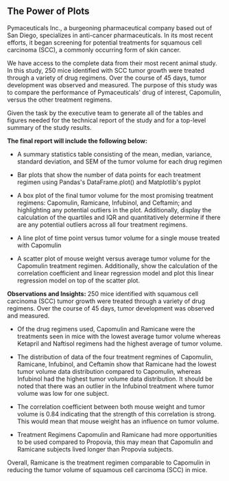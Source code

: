 ## The Power of Plots

Pymaceuticals Inc., a burgeoning pharmaceutical company based out of San Diego, specializes in anti-cancer pharmaceuticals. In its most recent efforts, it began screening for potential treatments for squamous cell carcinoma (SCC), a commonly occurring form of skin cancer.


We have access to the complete data from their most recent animal study. In this study, 250 mice identified with SCC tumor growth were treated through a variety of drug regimens. Over the course of 45 days, tumor development was observed and measured. The purpose of this study was to compare the performance of Pymaceuticals' drug of interest, Capomulin, versus the other treatment regimens.


Given the task by the executive team to generate all of the tables and figures needed for the technical report of the study and for a top-level summary of the study results.


**The final report will include the following below:**
- A summary statistics table consisting of the mean, median, variance, standard deviation, and SEM of the tumor volume for each drug regimen

- Bar plots that show the number of data points for each treatment regimen using Pandas's DataFrame.plot() and Matplotlib's pyplot

- A box plot of the final tumor volume for the most promising treatment regimens: Capomulin, Ramicane, Infubinol, and Ceftamin; and highlighting any potential outliers in the plot. Additionally, display the calculation of the quartiles and IQR and quantitatively determine if there are any potential outliers across all four treatment regimens.

- A line plot of time point versus tumor volume for a single mouse treated with Capomulin

- A scatter plot of mouse weight versus average tumor volume for the Capomulin treatment regimen. Additionally, show the calculation of the correlation coefficient and linear regression model and plot this linear regression model on top of the scatter plot.


**Observations and Insights:** 
250 mice identified with squamous cell carcinoma (SCC) tumor growth were treated through a variety of drug regimens. Over the course of 45 days, tumor development was observed and measured.
- Of the drug regimens used, Capomulin and Ramicane were the treatments seen in mice with the lowest average tumor volume whereas Ketapril and Naftisol regimens had the highest average of tumor volume.

- The distribution of data of the four treatment regmines of Capomulin, Ramicane, Infubinol, and Ceftamin show that Ramicane had the lowest tumor volume data distribution compared to Capomulin, whereas Infubinol had the highest tumor volume data distribution. It should be noted that there was an outlier in the Infubinol treatment where tumor volume was low for one subject.

- The correlation coefficient between both mouse weight and tumor volume is 0.84 indicating that the strength of this correlation is strong. This would mean that mouse weight has an influence on tumor volume.

- Treatment Regimens Capomulin and Ramicane had more opportunities to be used compared to Propovia, this may mean that Capomulin and Ramicane subjects lived longer than Propovia subjects.

Overall, Ramicane is the treatment regimen comparable to Capomulin in reducing the tumor volume of squamous cell carcinoma (SCC) in mice.

